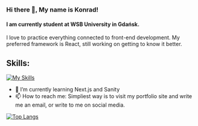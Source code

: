 ### Hi there 👋, My name is Konrad!
#### I am currently student at WSB University in Gdańsk.
I love to practice everything connected to front-end development. My preferred framework is React, still working on getting to know it better.

## Skills: 
[![My Skills](https://skills.thijs.gg/icons?i=js,html,css,react)](https://skills.thijs.gg)

- 🌱 I’m currently learning Next.js and Sanity
- 📫 How to reach me: Simpliest way is to visit my portfolio site and write me an email, or write to me on social media. 



[![Top Langs](https://github-readme-stats.vercel.app/api/top-langs/?username=Skydeno)](https://github.com/anuraghazra/github-readme-stats)

